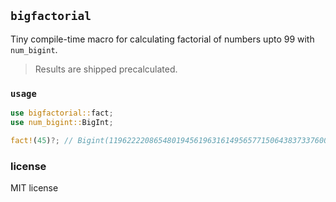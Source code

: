 ## `bigfactorial`

Tiny compile-time macro for calculating factorial of numbers upto 99 with
`num_bigint`.

> Results are shipped precalculated.

### `usage`

```rust
use bigfactorial::fact;
use num_bigint::BigInt;

fact!(45)?; // Bigint(119622220865480194561963161495657715064383733760000000000)
```

### license

MIT license
